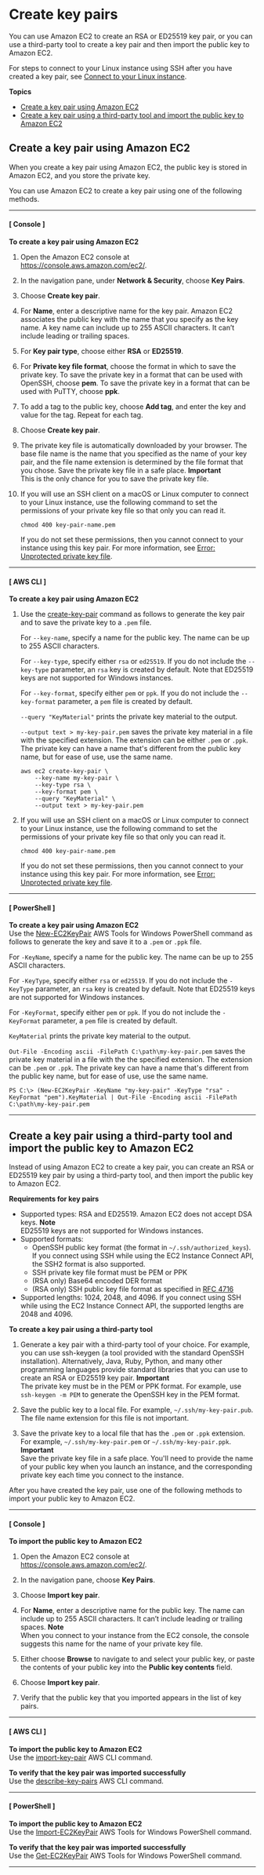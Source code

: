# Create key pairs<a name="create-key-pairs"></a>

You can use Amazon EC2 to create an RSA or ED25519 key pair, or you can use a third\-party tool to create a key pair and then import the public key to Amazon EC2\.

For steps to connect to your Linux instance using SSH after you have created a key pair, see [Connect to your Linux instance](https://docs.aws.amazon.com/AWSEC2/latest/UserGuide/AccessingInstances.html)\.

**Topics**
+ [Create a key pair using Amazon EC2](#having-ec2-create-your-key-pair)
+ [Create a key pair using a third\-party tool and import the public key to Amazon EC2](#how-to-generate-your-own-key-and-import-it-to-aws)

## Create a key pair using Amazon EC2<a name="having-ec2-create-your-key-pair"></a>

When you create a key pair using Amazon EC2, the public key is stored in Amazon EC2, and you store the private key\.

You can use Amazon EC2 to create a key pair using one of the following methods\. 

------
#### [ Console ]

**To create a key pair using Amazon EC2**

1. Open the Amazon EC2 console at [https://console\.aws\.amazon\.com/ec2/](https://console.aws.amazon.com/ec2/)\.

1. In the navigation pane, under **Network & Security**, choose **Key Pairs**\.

1. Choose **Create key pair**\.

1. For **Name**, enter a descriptive name for the key pair\. Amazon EC2 associates the public key with the name that you specify as the key name\. A key name can include up to 255 ASCII characters\. It can’t include leading or trailing spaces\.

1. For **Key pair type**, choose either **RSA** or **ED25519**\.

1. For **Private key file format**, choose the format in which to save the private key\. To save the private key in a format that can be used with OpenSSH, choose **pem**\. To save the private key in a format that can be used with PuTTY, choose **ppk**\.

1. To add a tag to the public key, choose **Add tag**, and enter the key and value for the tag\. Repeat for each tag\. 

1. Choose **Create key pair**\.

1. The private key file is automatically downloaded by your browser\. The base file name is the name that you specified as the name of your key pair, and the file name extension is determined by the file format that you chose\. Save the private key file in a safe place\.
**Important**  
This is the only chance for you to save the private key file\.

1. If you will use an SSH client on a macOS or Linux computer to connect to your Linux instance, use the following command to set the permissions of your private key file so that only you can read it\.

   ```
   chmod 400 key-pair-name.pem
   ```

   If you do not set these permissions, then you cannot connect to your instance using this key pair\. For more information, see [Error: Unprotected private key file](TroubleshootingInstancesConnecting.md#troubleshoot-unprotected-key)\.

------
#### [ AWS CLI ]

**To create a key pair using Amazon EC2**

1. Use the [create\-key\-pair](https://docs.aws.amazon.com/cli/latest/reference/ec2/create-key-pair.html) command as follows to generate the key pair and to save the private key to a `.pem` file\.

   For `--key-name`, specify a name for the public key\. The name can be up to 255 ASCII characters\.

   For `--key-type`, specify either `rsa` or `ed25519`\. If you do not include the `--key-type` parameter, an `rsa` key is created by default\. Note that ED25519 keys are not supported for Windows instances\.

   For `--key-format`, specify either `pem` or `ppk`\. If you do not include the `--key-format` parameter, a `pem` file is created by default\.

   `--query "KeyMaterial"` prints the private key material to the output\.

   `--output text > my-key-pair.pem` saves the private key material in a file with the specified extension\. The extension can be either `.pem` or `.ppk`\. The private key can have a name that's different from the public key name, but for ease of use, use the same name\.

   ```
   aws ec2 create-key-pair \
       --key-name my-key-pair \
       --key-type rsa \
       --key-format pem \
       --query "KeyMaterial" \
       --output text > my-key-pair.pem
   ```

1. If you will use an SSH client on a macOS or Linux computer to connect to your Linux instance, use the following command to set the permissions of your private key file so that only you can read it\.

   ```
   chmod 400 key-pair-name.pem
   ```

   If you do not set these permissions, then you cannot connect to your instance using this key pair\. For more information, see [Error: Unprotected private key file](TroubleshootingInstancesConnecting.md#troubleshoot-unprotected-key)\.

------
#### [ PowerShell ]

**To create a key pair using Amazon EC2**  
Use the [New\-EC2KeyPair](https://docs.aws.amazon.com/powershell/latest/reference/items/New-EC2KeyPair.html) AWS Tools for Windows PowerShell command as follows to generate the key and save it to a `.pem` or `.ppk` file\.

For `-KeyName`, specify a name for the public key\. The name can be up to 255 ASCII characters\.

For `-KeyType`, specify either `rsa` or `ed25519`\. If you do not include the `-KeyType` parameter, an `rsa` key is created by default\. Note that ED25519 keys are not supported for Windows instances\.

For `-KeyFormat`, specify either `pem` or `ppk`\. If you do not include the `-KeyFormat` parameter, a `pem` file is created by default\.

`KeyMaterial` prints the private key material to the output\.

`Out-File -Encoding ascii -FilePath C:\path\my-key-pair.pem` saves the private key material in a file with the the specified extension\. The extension can be `.pem` or `.ppk`\. The private key can have a name that's different from the public key name, but for ease of use, use the same name\.

```
PS C:\> (New-EC2KeyPair -KeyName "my-key-pair" -KeyType "rsa" -KeyFormat "pem").KeyMaterial | Out-File -Encoding ascii -FilePath C:\path\my-key-pair.pem
```

------

## Create a key pair using a third\-party tool and import the public key to Amazon EC2<a name="how-to-generate-your-own-key-and-import-it-to-aws"></a>

Instead of using Amazon EC2 to create a key pair, you can create an RSA or ED25519 key pair by using a third\-party tool, and then import the public key to Amazon EC2\.

**Requirements for key pairs**
+ Supported types: RSA and ED25519\. Amazon EC2 does not accept DSA keys\.
**Note**  
ED25519 keys are not supported for Windows instances\.
+ Supported formats:
  + OpenSSH public key format \(the format in `~/.ssh/authorized_keys`\)\. If you connect using SSH while using the EC2 Instance Connect API, the SSH2 format is also supported\.
  + SSH private key file format must be PEM or PPK
  + \(RSA only\) Base64 encoded DER format
  + \(RSA only\) SSH public key file format as specified in [RFC 4716](https://www.ietf.org/rfc/rfc4716.txt)
+ Supported lengths: 1024, 2048, and 4096\. If you connect using SSH while using the EC2 Instance Connect API, the supported lengths are 2048 and 4096\.

**To create a key pair using a third\-party tool**

1. Generate a key pair with a third\-party tool of your choice\. For example, you can use ssh\-keygen \(a tool provided with the standard OpenSSH installation\)\. Alternatively, Java, Ruby, Python, and many other programming languages provide standard libraries that you can use to create an RSA or ED25519 key pair\.
**Important**  
The private key must be in the PEM or PPK format\. For example, use `ssh-keygen -m PEM` to generate the OpenSSH key in the PEM format\.

1. Save the public key to a local file\. For example, `~/.ssh/my-key-pair.pub`\. The file name extension for this file is not important\.

1. Save the private key to a local file that has the `.pem` or `.ppk` extension\. For example, `~/.ssh/my-key-pair.pem` or `~/.ssh/my-key-pair.ppk`\.
**Important**  
Save the private key file in a safe place\. You'll need to provide the name of your public key when you launch an instance, and the corresponding private key each time you connect to the instance\.

After you have created the key pair, use one of the following methods to import your public key to Amazon EC2\.

------
#### [ Console ]

**To import the public key to Amazon EC2**

1. Open the Amazon EC2 console at [https://console\.aws\.amazon\.com/ec2/](https://console.aws.amazon.com/ec2/)\.

1. In the navigation pane, choose **Key Pairs**\.

1. Choose **Import key pair**\.

1. For **Name**, enter a descriptive name for the public key\. The name can include up to 255 ASCII characters\. It can’t include leading or trailing spaces\.
**Note**  
When you connect to your instance from the EC2 console, the console suggests this name for the name of your private key file\.

1. Either choose **Browse** to navigate to and select your public key, or paste the contents of your public key into the **Public key contents** field\.

1. Choose **Import key pair**\.

1. Verify that the public key that you imported appears in the list of key pairs\.

------
#### [ AWS CLI ]

**To import the public key to Amazon EC2**  
Use the [import\-key\-pair](https://docs.aws.amazon.com/cli/latest/reference/ec2/import-key-pair.html) AWS CLI command\.

**To verify that the key pair was imported successfully**  
Use the [describe\-key\-pairs](https://docs.aws.amazon.com/cli/latest/reference/ec2/describe-key-pairs.html) AWS CLI command\.

------
#### [ PowerShell ]

**To import the public key to Amazon EC2**  
Use the [Import\-EC2KeyPair](https://docs.aws.amazon.com/powershell/latest/reference/items/Import-EC2KeyPair.html) AWS Tools for Windows PowerShell command\.

**To verify that the key pair was imported successfully**  
Use the [Get\-EC2KeyPair](https://docs.aws.amazon.com/powershell/latest/reference/items/Get-EC2KeyPair.html) AWS Tools for Windows PowerShell command\.

------